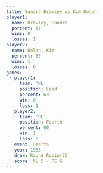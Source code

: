 ```yaml
---
title: Sandra Brawley vs Kim Dolan
player1:               
  name: Brawley, Sandra
  percent: 63          
  wins: 0              
  losses: 1            
player2:               
  name: Dolan, Kim     
  percent: 60          
  wins: 1              
  losses: 0            
games:
 - player1:        
     team: 'NL'    
     position: Lead
     percent: 63   
     win: 0        
     loss: 1       
   player2:          
     team: 'PE'      
     position: Fourth
     percent: 60     
     win: 1          
     loss: 0         
   event: Hearts       
   year: 1983          
   draw: Round Robin(7)
   score: NL 5 - PE 6  
---
```

